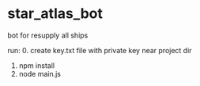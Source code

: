 # star_atlas_bot
bot for resupply all ships

run:
0. create key.txt file with private key near project dir
1. npm install
2. node main.js
